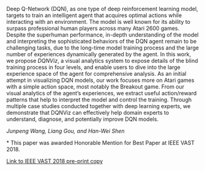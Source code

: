 Deep Q-Network (DQN), as one type of deep reinforcement learning model, targets
to train an intelligent agent that acquires optimal actions while interacting
with an environment. The model is well known for its ability to surpass
professional human players across many Atari 2600 games. Despite the superhuman
performance, in-depth understanding of the model and interpreting the
sophisticated behaviors of the DQN agent remain to be challenging tasks, due to
the long-time model training process and the large number of experiences
dynamically generated by the agent. In this work, we propose *DQNViz*, a visual
analytics system to expose details of the blind training process in four
levels, and enable users to dive into the large experience space of the agent
for comprehensive analysis. As an initial attempt in visualizing DQN models,
our work focuses more on Atari games with a simple action space, most notably
the Breakout game. From our visual analytics of the agent’s experiences, we
extract useful action/reward patterns that help to interpret the model and
control the training. Through multiple case studies conducted together with
deep learning experts, we demonstrate that DQNViz can effectively help domain
experts to understand, diagnose, and potentially improve DQN models.

*Junpeng Wang, Liang Gou, and Han-Wei Shen*

\* This paper was awarded Honorable Mention for Best Paper at IEEE VAST 2018.

[Link to IEEE VAST 2018 pre-print copy](files/2018-08-13/dqnvis.pdf)
